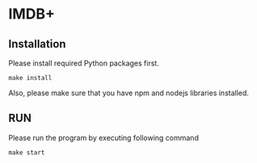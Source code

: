 # IMDB+

## Installation

Please install required Python packages first.

```
make install
```

Also, please make sure that you have npm and nodejs libraries installed.

## RUN

Please run the program by executing following command

```
make start
```